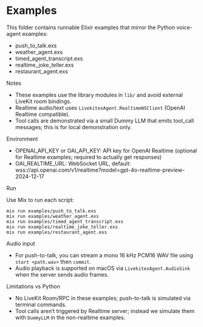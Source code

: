 # Examples

This folder contains runnable Elixir examples that mirror the Python voice-agent examples:

- push_to_talk.exs
- weather_agent.exs
- timed_agent_transcript.exs
- realtime_joke_teller.exs
- restaurant_agent.exs

Notes

- These examples use the library modules in `lib/` and avoid external LiveKit room bindings.
- Realtime audio/text uses `LivekitexAgent.RealtimeWSClient` (OpenAI Realtime compatible).
- Tool calls are demonstrated via a small Dummy LLM that emits tool_call messages; this is for local demonstration only.

Environment

- OPENAI_API_KEY or OAI_API_KEY: API key for OpenAI Realtime (optional for Realtime examples; required to actually get responses)
- OAI_REALTIME_URL: WebSocket URL, default: wss://api.openai.com/v1/realtime?model=gpt-4o-realtime-preview-2024-12-17

Run

Use Mix to run each script:

```
mix run examples/push_to_talk.exs
mix run examples/weather_agent.exs
mix run examples/timed_agent_transcript.exs
mix run examples/realtime_joke_teller.exs
mix run examples/restaurant_agent.exs
```

Audio input

- For push-to-talk, you can stream a mono 16 kHz PCM16 WAV file using `start <path.wav>` then `commit`.
- Audio playback is supported on macOS via `LivekitexAgent.AudioSink` when the server sends audio frames.

Limitations vs Python

- No LiveKit Room/RPC in these examples; push-to-talk is simulated via terminal commands.
- Tool calls aren’t triggered by Realtime server; instead we simulate them with `DummyLLM` in the non-realtime examples.
